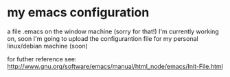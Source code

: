 # my emacs configuration

a file .emacs on the window machine (sorry for that!) I'm currently working on,
soon I'm going to upload the configurantion file for my personal linux/debian machine (soon)

for futher reference see:
http://www.gnu.org/software/emacs/manual/html_node/emacs/Init-File.html
